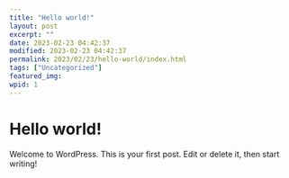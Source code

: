 ```yaml
---
title: "Hello world!"
layout: post
excerpt: ""
date: 2023-02-23 04:42:37
modified: 2023-02-23 04:42:37
permalink: 2023/02/23/hello-world/index.html
tags: ["Uncategorized"]
featured_img: 
wpid: 1
---
```


# Hello world!

Welcome to WordPress. This is your first post. Edit or delete it, then start writing!